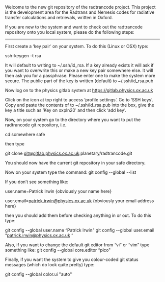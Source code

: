 Welcome to the new git repository of the radtrancode project. This project is the development area for the Radtrans and Nemesis codes for radiative transfer calculations and retrievals, written in Oxford.



If you are new to the system and want to check out the radtrancode repository onto you local system, please do the following steps: 

-------------------------

First create a ‘key pair’ on your system. To do this (Linux or OSX) type:

ssh-keygen –t rsa

It will default to writing to ~/.ssh/id_rsa. If a key already exists it will ask if you want to overwrite this or make a new key pair somewhere else.  It will then ask you for a passphrase. Please enter one to make the system more secure. The public part of the key is written (default) to ~/.ssh/id_rsa.pub

Now log on to the physics gitlab system at
https://gitlab.physics.ox.ac.uk

Click on the icon at top right to access ‘profile settings’. Go to ‘SSH keys’. Copy and paste the contents of to ~/.ssh/id_rsa.pub into the box, give the key a title such as ‘Key on oxpln20’ and then click ‘add key’. 

Now, on your system go to the directory where you want to put the radtrancode git repository, i.e.

cd somewhere safe

then type

git clone git@gitlab.physics.ox.ac.uk:planetary/radtrancode.git

You should now have the current git repository in your safe directory.

Now on your system type the command:
git config --global --list

If you don’t see something like:

user.name=Patrick Irwin						{obviously your name here}

user.email=patrick.irwin@physics.ox.ac.uk             {obviously your email address here}

then you should add them before checking anything in or out. To do this type:

git config --global user.name “Patrick Irwin" 
git config --global user.email “patrick.irwin@physics.ox.ac.uk “ 


Also, if you want to change the default git editor from “vi” or “vim” type something like:
git config --global core.editor “pico"

Finally, if you want the system to give you colour-coded git status messages (which do look quite pretty) type:

git config --global color.ui "auto"
